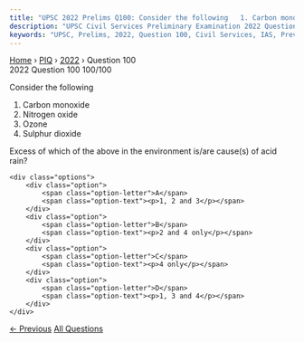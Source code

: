 ```yaml
---
title: "UPSC 2022 Prelims Q100: Consider the following   1. Carbon monoxide   2. Nitrogen ox..."
description: "UPSC Civil Services Preliminary Examination 2022 Question 100 with options and answer"
keywords: "UPSC, Prelims, 2022, Question 100, Civil Services, IAS, Previous Year Questions"
---
```


<nav class="breadcrumb">
    <a href="../../">Home</a>
    <span>›</span>
    <a href="../">PIQ</a>
    <span>›</span>
    <a href="./">2022</a>
    <span>›</span>
    <span>Question 100</span>
</nav>

<div class="question-header">
    <div class="question-meta">
        <span class="year-badge">2022</span>
        <span class="question-number">Question 100</span>
        <span class="progress">100/100</span>
    </div>
    <div class="progress-bar">
        <div class="progress-fill" style="width: 100.0%"></div>
    </div>
</div>

<div class="question-content">
    <div class="question-text">
        <p>Consider the following</p>
<ol>
<li>Carbon monoxide</li>
<li>Nitrogen oxide</li>
<li>Ozone</li>
<li>Sulphur dioxide</li>
</ol>
<p>Excess of which of the above in the environment is/are cause(s) of acid rain?</p>
    </div>
    
    <div class="options">
        <div class="option">
            <span class="option-letter">A</span>
            <span class="option-text"><p>1, 2 and 3</p></span>
        </div>
        <div class="option">
            <span class="option-letter">B</span>
            <span class="option-text"><p>2 and 4 only</p></span>
        </div>
        <div class="option">
            <span class="option-letter">C</span>
            <span class="option-text"><p>4 only</p></span>
        </div>
        <div class="option">
            <span class="option-letter">D</span>
            <span class="option-text"><p>1, 3 and 4</p></span>
        </div>
    </div>
</div>

<div class="question-nav">
    <a href="../q099-consider-the-following-statements-dna-barcoding-ca/" class="nav-btn prev">← Previous</a>
    <a href="../" class="nav-btn center">All Questions</a>
    <div></div>
</div>
